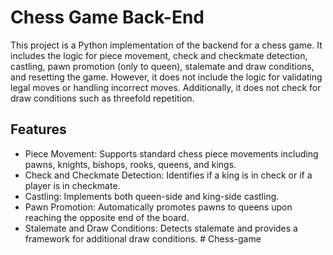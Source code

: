 # Chess Game Back-End

This project is a Python implementation of the backend for a chess game. It includes the logic for piece movement, check and checkmate detection, castling, pawn promotion (only to queen), stalemate and draw conditions, and resetting the game. However, it does not include the logic for validating legal moves or handling incorrect moves. Additionally, it does not check for draw conditions such as threefold repetition.

## Features

- Piece Movement: Supports standard chess piece movements including pawns, knights, bishops, rooks, queens, and kings.
- Check and Checkmate Detection: Identifies if a king is in check or if a player is in checkmate.
- Castling: Implements both queen-side and king-side castling.
- Pawn Promotion: Automatically promotes pawns to queens upon reaching the opposite end of the board.
- Stalemate and Draw Conditions: Detects stalemate and provides a framework for additional draw conditions.
#   C h e s s - g a m e  
 